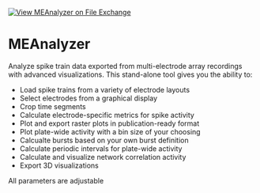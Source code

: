 [![View MEAnalyzer on File Exchange](https://www.mathworks.com/matlabcentral/images/matlab-file-exchange.svg)](https://www.mathworks.com/matlabcentral/fileexchange/68260-meanalyzer)

# MEAnalyzer
Analyze spike train data exported from multi-electrode array recordings with advanced visualizations.
This stand-alone tool gives you the ability to:
  - Load spike trains from a variety of electrode layouts
  - Select electrodes from a graphical display
  - Crop time segments
  - Calculate electrode-specific metrics for spike activity
  - Plot and export raster plots in publication-ready format
  - Plot plate-wide activity with a bin size of your choosing
  - Calcualte bursts based on your own burst definition
  - Calculate periodic intervals for plate-wide activity
  - Calculate and visualize network correlation activity
  - Export 3D visualizations
  
All parameters are adjustable
  
